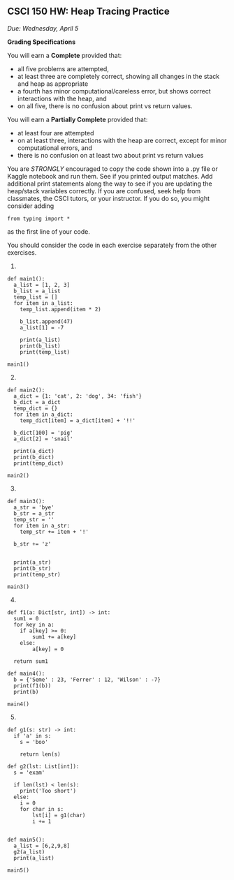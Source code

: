 CSCI 150 HW: Heap Tracing Practice
---------------------------------------

*Due: Wednesday, April 5*

**Grading Specifications**

You will earn a **Complete** provided that:
- all five problems are attempted,
- at least three are completely correct, showing all changes in the stack and heap as appropriate
- a fourth has minor computational/careless error, but shows correct interactions with the heap, and
- on all five, there is no confusion about print vs return values.

You will earn a **Partially Complete** provided that:
- at least four are attempted
- on at least three, interactions with the heap are correct, except for minor computational errors, and
- there is no confusion on at least two about print vs return values

You are *STRONGLY* encouraged to copy the code shown into a .py file or Kaggle notebook and run them. See if you printed output matches. Add additional print statements along the way to see if you are updating the heap/stack variables correctly. If you are confused, seek help from classmates, the CSCI tutors, or your instructor. If you do so, you might consider adding

`from typing import *`

as the first line of your code.

You should consider the code in each exercise separately from the
other exercises.

1.

    def main1():
      a_list = [1, 2, 3]
      b_list = a_list
      temp_list = []
      for item in a_list:
        temp_list.append(item * 2)

        b_list.append(47)
        a_list[1] = -7

        print(a_list)
        print(b_list)
        print(temp_list)

    main1()


2.

    def main2():
      a_dict = {1: 'cat', 2: 'dog', 34: 'fish'}
      b_dict = a_dict
      temp_dict = {}
      for item in a_dict:
        temp_dict[item] = a_dict[item] + '!!'

      b_dict[100] = 'pig'
      a_dict[2] = 'snail'

      print(a_dict)
      print(b_dict)
      print(temp_dict)

    main2()

3.

    def main3():
      a_str = 'bye'
      b_str = a_str
      temp_str = ''
      for item in a_str:
        temp_str += item + '!'

      b_str += 'z'


      print(a_str)
      print(b_str)
      print(temp_str)

    main3()


4.

    def f1(a: Dict[str, int]) -> int:
      sum1 = 0
      for key in a:
        if a[key] >= 0:
            sum1 += a[key]
        else:
            a[key] = 0

      return sum1

    def main4():
      b = {'Seme' : 23, 'Ferrer' : 12, 'Wilson' : -7}
      print(f1(b))
      print(b)

    main4()


5.

    def g1(s: str) -> int:
      if 'a' in s:
        s = 'boo'

        return len(s)

    def g2(lst: List[int]):
      s = 'exam'

      if len(lst) < len(s):
        print('Too short')
      else:
        i = 0
        for char in s:
            lst[i] = g1(char)
            i += 1


    def main5():
      a_list = [6,2,9,8]
      g2(a_list)
      print(a_list)

    main5()
